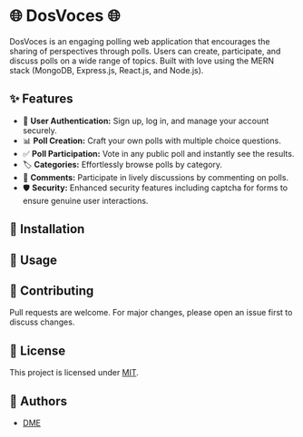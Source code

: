 # 🌐 DosVoces 🌐

DosVoces is an engaging polling web application that encourages the sharing of perspectives through polls. Users can create, participate, and discuss polls on a wide range of topics. Built with love using the MERN stack (MongoDB, Express.js, React.js, and Node.js).

## ✨ Features

- 🔑 **User Authentication:** Sign up, log in, and manage your account securely.
- 📊 **Poll Creation:** Craft your own polls with multiple choice questions.
- ✅ **Poll Participation:** Vote in any public poll and instantly see the results.
- 🏷️ **Categories:** Effortlessly browse polls by category.
- 💬 **Comments:** Participate in lively discussions by commenting on polls.
- 🛡️ **Security:** Enhanced security features including captcha for forms to ensure genuine user interactions.

## 🔧 Installation

<!-- TODO: Add installation steps -->

## 🚀 Usage

<!-- TODO: Add server command -->

## 🤝 Contributing

Pull requests are welcome. For major changes, please open an issue first to discuss changes.

## 📜 License

This project is licensed under [MIT](https://choosealicense.com/licenses/mit/).

## 👥 Authors

- [DME](https://github.com/devanssound)
